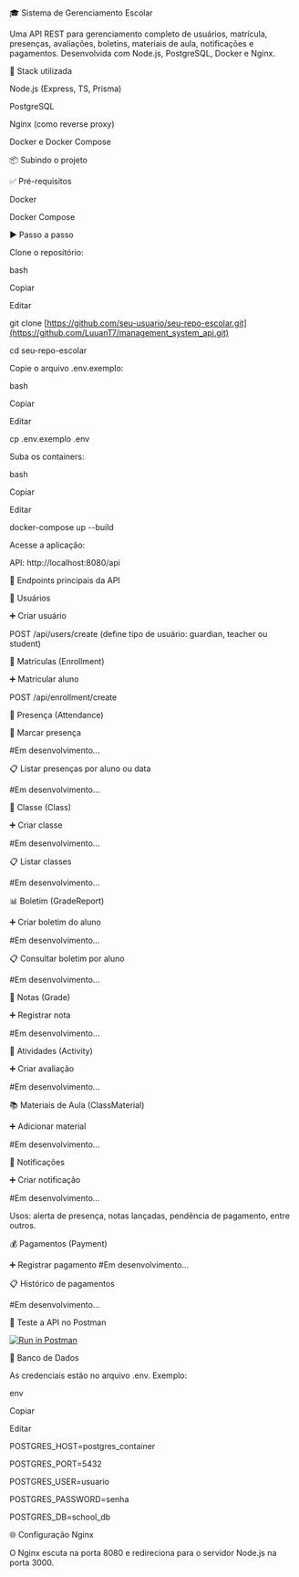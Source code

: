 🎓 Sistema de Gerenciamento Escolar

Uma API REST para gerenciamento completo de usuários, matrícula, presenças, avaliações, boletins, materiais de aula, notificações e pagamentos. Desenvolvida com Node.js, PostgreSQL, Docker e Nginx.

🚀 Stack utilizada

Node.js (Express, TS, Prisma)

PostgreSQL

Nginx (como reverse proxy)

Docker e Docker Compose

📦 Subindo o projeto

✅ Pré-requisitos

Docker

Docker Compose

▶️ Passo a passo

Clone o repositório:

bash

Copiar

Editar

git clone [https://github.com/seu-usuario/seu-repo-escolar.git](https://github.com/LuuanT7/management_system_api.git)

cd seu-repo-escolar

Copie o arquivo .env.exemplo:

bash

Copiar

Editar

cp .env.exemplo .env

Suba os containers:

bash

Copiar

Editar

docker-compose up --build

Acesse a aplicação:

API: http://localhost:8080/api

📌 Endpoints principais da API

👤 Usuários

➕ Criar usuário

POST /api/users/create
(define tipo de usuário: guardian, teacher ou student)

📝 Matrículas (Enrollment)

➕ Matricular aluno

POST /api/enrollment/create

📆 Presença (Attendance)

📌 Marcar presença

#Em desenvolvimento...

📋 Listar presenças por aluno ou data

#Em desenvolvimento...

🏫 Classe (Class)

➕ Criar classe

#Em desenvolvimento...

📋 Listar classes

#Em desenvolvimento...

📊 Boletim (GradeReport)

➕ Criar boletim do aluno

#Em desenvolvimento...

📋 Consultar boletim por aluno

#Em desenvolvimento...

🧮 Notas (Grade)

➕ Registrar nota

#Em desenvolvimento...

📝 Atividades (Activity)

➕ Criar avaliação

#Em desenvolvimento...

📚 Materiais de Aula (ClassMaterial)

➕ Adicionar material

#Em desenvolvimento...

🔔 Notificações

➕ Criar notificação

#Em desenvolvimento...

Usos: alerta de presença, notas lançadas, pendência de pagamento, entre outros.

💰 Pagamentos (Payment)

➕ Registrar pagamento
#Em desenvolvimento...

📋 Histórico de pagamentos

#Em desenvolvimento...

🔎 Teste a API no Postman

[![Run in Postman](https://run.pstmn.io/button.svg)](https://www.postman.com/team-monkey/workspace/management-system/collection/29388628-f8ced165-b863-41da-97b2-047c3e0c26b4?action=share&creator=29388628 )



🐘 Banco de Dados

As credenciais estão no arquivo .env. Exemplo:

env

Copiar

Editar

POSTGRES_HOST=postgres_container

POSTGRES_PORT=5432

POSTGRES_USER=usuario

POSTGRES_PASSWORD=senha

POSTGRES_DB=school_db

🌐 Configuração Nginx

O Nginx escuta na porta 8080 e redireciona para o servidor Node.js na porta 3000.
